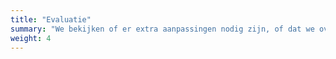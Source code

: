 ```yaml
---
title: "Evaluatie"
summary: "We bekijken of er extra aanpassingen nodig zijn, of dat we overgebleven klachten kunnen behandelen met supplementen en kruiden."
weight: 4
---
```

